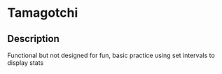 # Tamagotchi

## Description

Functional but not designed for fun, basic practice using set intervals to display stats
